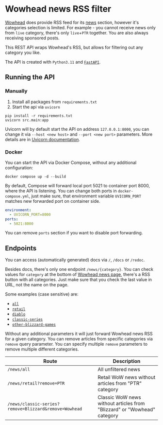 # Wowhead news RSS filter

[Wowhead](https://www.wowhead.com/) does provide RSS feed for its [news](https://www.wowhead.com/news) section, however it's categories selection is limited.
For example - you cannot receive news only from `live` category, there's only `live`+`PTR` together.
You are also always receiving sponsored posts.

This REST API wraps Wowhead's RSS, but allows for filtering out any category you like.

The API is created with `Python3.11` and [`FastAPI`](https://fastapi.tiangolo.com/).



## Running the API

### Manually

1. Install all packages from `requirements.txt`
2. Start the api via `uvicorn`

```shell
pip install -r requirements.txt
uvicorn src.main:app
```

Uvicorn will by default start the API on address `127.0.0.1:8000`, you can change it via `--host <new host>` and `--port <new port>` parameters.
More details are in [Uvicorn documentation](https://www.uvicorn.org/settings/). 


### Docker

You can start the API via Docker Compose, without any additional configuration:
```shell
docker compose up -d --build
```

By default, Compose will forward local port 5021 to container port 8000, where the API is listening.
You can change both ports in `docker-compose.yml`, just make sure, that environment variable `UVICORN_PORT` matches new forwarded port on container side.

```yaml
environment:
  - UVICORN_PORT=8000
ports:
  - 5021:8000
```

You can remove `ports` section if you want to disable port forwarding.


## Endpoints

You can access (automatically generated) docs via `/`, `/docs` or `/redoc`.

Besides docs, there's only one endpoint `/news/{category}`.
You can check values for `category` at the bottom of [Wowhead news page](https://www.wowhead.com/news), there's a RSS button with all categories.
Just make sure that you check the last value in URL, not the name on the page.

Some examples (case sensitive) are:
 * [`all`](https://www.wowhead.com/news/rss/all)
 * [`retail`](https://www.wowhead.com/news/rss/retail)
 * [`diablo`](https://www.wowhead.com/news/rss/diablo)
 * [`classic-series`](https://www.wowhead.com/news/rss/classic-series)
 * [`other-blizzard-games`](https://www.wowhead.com/news/rss/other-blizzard-games)

Without any additional parameters it will just forward Wowhead news RSS for a given category.
You can remove articles from specific categories via `remove` query parameter.
You can specify multiple `remove` parameters to remove multiple different categories.

| Route                                                 | Description                                                             |
|-------------------------------------------------------|-------------------------------------------------------------------------|
| `/news/all`                                           | All unfiltered news                                                     |
| `/news/retail?remove=PTR`                             | Retail WoW news without articles from "PTR" category                    |
| `/news/classic-series?remove=Blizzard&remove=Wowhead` | Classic WoW news without articles from "Blizzard" or "Wowhead" category |
